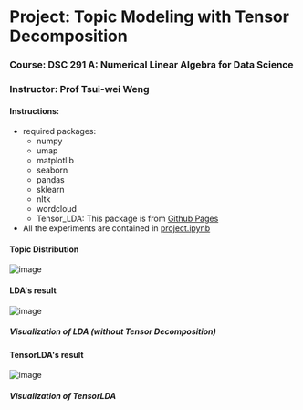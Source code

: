 # Project: Topic Modeling with Tensor Decomposition
### Course: DSC 291 A: Numerical Linear Algebra for Data Science
### Instructor: Prof Tsui-wei Weng

#### Instructions:
* required packages:
  - numpy
  - umap
  - matplotlib
  - seaborn
  - pandas
  - sklearn
  - nltk
  - wordcloud
  - Tensor_LDA:
    This package is from [Github Pages](https://github.com/chyikwei/tensor-lda)
* All the experiments are contained in [project.ipynb](project_draft.ipynb)

#### Topic Distribution 
![image](https://github.com/ArianeYu/dsc210_project/assets/22425236/ba8ce9b3-4fdb-4a60-a5e1-34dda07e56fe)


#### LDA's result
![image](https://github.com/ArianeYu/dsc210_project/assets/22425236/741504f2-91ba-402e-b1ff-6735fff22c5c)

##### Visualization of LDA (without Tensor Decomposition)


#### TensorLDA's result 
![image](https://github.com/ArianeYu/dsc210_project/assets/22425236/169bb0f4-16b9-4712-accb-5ec06c8340b3)

##### Visualization of TensorLDA 


  
